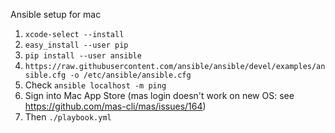 Ansible setup for mac

1. `xcode-select --install`
2. `easy_install --user pip`
3. `pip install --user ansible`
4. `https://raw.githubusercontent.com/ansible/ansible/devel/examples/ansible.cfg -o /etc/ansible/ansible.cfg`
5. Check `ansible localhost -m ping`
6. Sign into Mac App Store (mas login doesn't work on new OS: see https://github.com/mas-cli/mas/issues/164)
7. Then `./playbook.yml`
